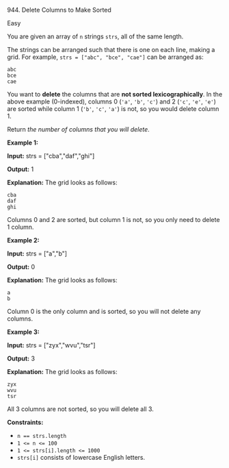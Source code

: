 944\. Delete Columns to Make Sorted

Easy

You are given an array of `n` strings `strs`, all of the same length.

The strings can be arranged such that there is one on each line, making a grid. For example, `strs = ["abc", "bce", "cae"]` can be arranged as:

    abc
    bce
    cae

You want to **delete** the columns that are **not sorted lexicographically**. In the above example (0-indexed), columns 0 (`'a'`, `'b'`, `'c'`) and 2 (`'c'`, `'e'`, `'e'`) are sorted while column 1 (`'b'`, `'c'`, `'a'`) is not, so you would delete column 1.

Return _the number of columns that you will delete_.

**Example 1:**

**Input:** strs = ["cba","daf","ghi"]

**Output:** 1

**Explanation:** The grid looks as follows: 
    
    cba 
    daf 
    ghi 
Columns 0 and 2 are sorted, but column 1 is not, so you only need to delete 1 column.

**Example 2:**

**Input:** strs = ["a","b"]

**Output:** 0

**Explanation:** The grid looks as follows: 
    
    a 
    b 
Column 0 is the only column and is sorted, so you will not delete any columns.

**Example 3:**

**Input:** strs = ["zyx","wvu","tsr"]

**Output:** 3

**Explanation:** The grid looks as follows: 

    zyx 
    wvu 
    tsr 
All 3 columns are not sorted, so you will delete all 3.

**Constraints:**

*   `n == strs.length`
*   `1 <= n <= 100`
*   `1 <= strs[i].length <= 1000`
*   `strs[i]` consists of lowercase English letters.